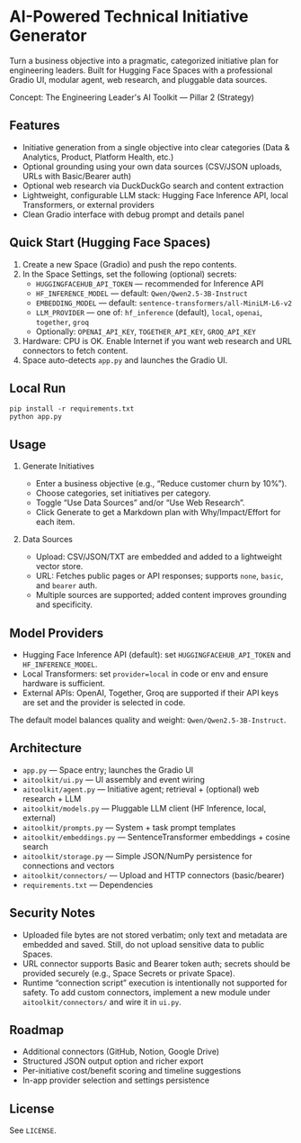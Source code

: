 # AI-Powered Technical Initiative Generator

Turn a business objective into a pragmatic, categorized initiative plan for engineering leaders. Built for Hugging Face Spaces with a professional Gradio UI, modular agent, web research, and pluggable data sources.

Concept: The Engineering Leader's AI Toolkit — Pillar 2 (Strategy)

## Features
- Initiative generation from a single objective into clear categories (Data & Analytics, Product, Platform Health, etc.)
- Optional grounding using your own data sources (CSV/JSON uploads, URLs with Basic/Bearer auth)
- Optional web research via DuckDuckGo search and content extraction
- Lightweight, configurable LLM stack: Hugging Face Inference API, local Transformers, or external providers
- Clean Gradio interface with debug prompt and details panel

## Quick Start (Hugging Face Spaces)
1. Create a new Space (Gradio) and push the repo contents.
2. In the Space Settings, set the following (optional) secrets:
   - `HUGGINGFACEHUB_API_TOKEN` — recommended for Inference API
   - `HF_INFERENCE_MODEL` — default: `Qwen/Qwen2.5-3B-Instruct`
   - `EMBEDDING_MODEL` — default: `sentence-transformers/all-MiniLM-L6-v2`
   - `LLM_PROVIDER` — one of: `hf_inference` (default), `local`, `openai`, `together`, `groq`
   - Optionally: `OPENAI_API_KEY`, `TOGETHER_API_KEY`, `GROQ_API_KEY`
3. Hardware: CPU is OK. Enable Internet if you want web research and URL connectors to fetch content.
4. Space auto-detects `app.py` and launches the Gradio UI.

## Local Run
```
pip install -r requirements.txt
python app.py
```

## Usage
1. Generate Initiatives
   - Enter a business objective (e.g., “Reduce customer churn by 10%”).
   - Choose categories, set initiatives per category.
   - Toggle “Use Data Sources” and/or “Use Web Research”.
   - Click Generate to get a Markdown plan with Why/Impact/Effort for each item.

2. Data Sources
   - Upload: CSV/JSON/TXT are embedded and added to a lightweight vector store.
   - URL: Fetches public pages or API responses; supports `none`, `basic`, and `bearer` auth.
   - Multiple sources are supported; added content improves grounding and specificity.

## Model Providers
- Hugging Face Inference API (default): set `HUGGINGFACEHUB_API_TOKEN` and `HF_INFERENCE_MODEL`.
- Local Transformers: set `provider=local` in code or env and ensure hardware is sufficient.
- External APIs: OpenAI, Together, Groq are supported if their API keys are set and the provider is selected in code.

The default model balances quality and weight: `Qwen/Qwen2.5-3B-Instruct`.

## Architecture
- `app.py` — Space entry; launches the Gradio UI
- `aitoolkit/ui.py` — UI assembly and event wiring
- `aitoolkit/agent.py` — Initiative agent; retrieval + (optional) web research + LLM
- `aitoolkit/models.py` — Pluggable LLM client (HF Inference, local, external)
- `aitoolkit/prompts.py` — System + task prompt templates
- `aitoolkit/embeddings.py` — SentenceTransformer embeddings + cosine search
- `aitoolkit/storage.py` — Simple JSON/NumPy persistence for connections and vectors
- `aitoolkit/connectors/` — Upload and HTTP connectors (basic/bearer)
- `requirements.txt` — Dependencies

## Security Notes
- Uploaded file bytes are not stored verbatim; only text and metadata are embedded and saved. Still, do not upload sensitive data to public Spaces.
- URL connector supports Basic and Bearer token auth; secrets should be provided securely (e.g., Space Secrets or private Space).
- Runtime “connection script” execution is intentionally not supported for safety. To add custom connectors, implement a new module under `aitoolkit/connectors/` and wire it in `ui.py`.

## Roadmap
- Additional connectors (GitHub, Notion, Google Drive)
- Structured JSON output option and richer export
- Per-initiative cost/benefit scoring and timeline suggestions
- In-app provider selection and settings persistence

## License
See `LICENSE`.
